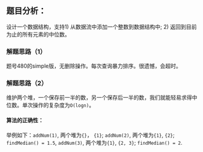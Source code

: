 ## 题目分析：

设计一个数据结构，支持1) 从数据流中添加一个整数到数据结构中; 2) 返回到目前为止的所有元素的中位数。

### 解题思路（1）
题号480的simple版，无删除操作。每次查询暴力排序。很遗憾，会超时。
### 解题思路（2）
维护两个堆，一个保存前一半的数，另一个保存后一半的数，我们就能轻易求得中位数。单次操作的复杂度为`O(logn)`。
#### 算法的正确性：
举例如下：`addNum(1)`, 两个堆为`{}`， `{1}`; `addNum(2)`, 两个堆为`{1}`, `{2}`; `findMedian() = 1.5`, `addNum(3)`, 两个堆为`{1}`, `{2, 3}`; `findMedian() = 2`.
